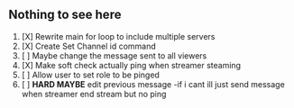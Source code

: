 ## Nothing to see here

 1. [X] Rewrite main for loop to include multiple servers
 2. [X] Create Set Channel id command
 3. [ ] Maybe change the message sent to all viewers
 4. [X] Make soft check actually ping when streamer steaming
 5. [ ] Allow user to set role to be pinged
 6. [ ] **HARD MAYBE** edit previous message
		-if i cant ill just send message when streamer end stream but no ping
